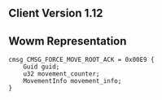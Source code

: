 ## Client Version 1.12

## Wowm Representation
```rust,ignore
cmsg CMSG_FORCE_MOVE_ROOT_ACK = 0x00E9 {
    Guid guid;    
    u32 movement_counter;    
    MovementInfo movement_info;    
}

```
